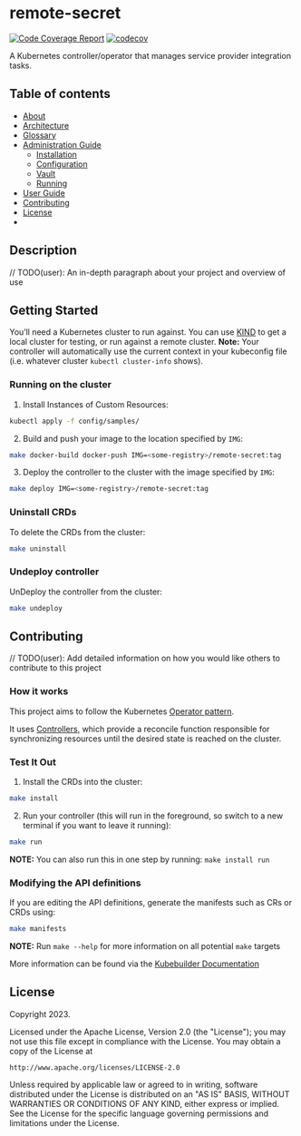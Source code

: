 # remote-secret
[![Code Coverage Report](https://github.com/redhat-appstudio/remote-secret/actions/workflows/codecov.yaml/badge.svg)](https://github.com/redhat-appstudio/remote-secret/actions/workflows/codecov.yaml)
[![codecov](https://codecov.io/gh/redhat-appstudio/remote-secret/branch/main/graph/badge.svg?token=wwN9l7BE12)](https://codecov.io/gh/redhat-appstudio/remote-secret)

A Kubernetes controller/operator that manages service provider integration tasks.
## Table of contents

- [About](#About)
- [Architecture](#architecture)
- [Glossary](#glossary)
- [Administration Guide](docs/ADMIN.md)
    - [Installation](docs/ADMIN.md#installation)
    - [Configuration](docs/ADMIN.md#configuration)
    - [Vault](docs/ADMIN.md#vault)
    - [Running](docs/ADMIN.md#running)
- [User Guide](docs/USER.md)
- [Contributing](docs/DEVELOP.md)
- [License](LICENSE)
- 
## Description
// TODO(user): An in-depth paragraph about your project and overview of use

## Getting Started
You’ll need a Kubernetes cluster to run against. You can use [KIND](https://sigs.k8s.io/kind) to get a local cluster for testing, or run against a remote cluster.
**Note:** Your controller will automatically use the current context in your kubeconfig file (i.e. whatever cluster `kubectl cluster-info` shows).

### Running on the cluster
1. Install Instances of Custom Resources:

```sh
kubectl apply -f config/samples/
```

2. Build and push your image to the location specified by `IMG`:

```sh
make docker-build docker-push IMG=<some-registry>/remote-secret:tag
```

3. Deploy the controller to the cluster with the image specified by `IMG`:

```sh
make deploy IMG=<some-registry>/remote-secret:tag
```

### Uninstall CRDs
To delete the CRDs from the cluster:

```sh
make uninstall
```

### Undeploy controller
UnDeploy the controller from the cluster:

```sh
make undeploy
```

## Contributing
// TODO(user): Add detailed information on how you would like others to contribute to this project

### How it works
This project aims to follow the Kubernetes [Operator pattern](https://kubernetes.io/docs/concepts/extend-kubernetes/operator/).

It uses [Controllers](https://kubernetes.io/docs/concepts/architecture/controller/),
which provide a reconcile function responsible for synchronizing resources until the desired state is reached on the cluster.

### Test It Out
1. Install the CRDs into the cluster:

```sh
make install
```

2. Run your controller (this will run in the foreground, so switch to a new terminal if you want to leave it running):

```sh
make run
```

**NOTE:** You can also run this in one step by running: `make install run`

### Modifying the API definitions
If you are editing the API definitions, generate the manifests such as CRs or CRDs using:

```sh
make manifests
```

**NOTE:** Run `make --help` for more information on all potential `make` targets

More information can be found via the [Kubebuilder Documentation](https://book.kubebuilder.io/introduction.html)

## License

Copyright 2023.

Licensed under the Apache License, Version 2.0 (the "License");
you may not use this file except in compliance with the License.
You may obtain a copy of the License at

    http://www.apache.org/licenses/LICENSE-2.0

Unless required by applicable law or agreed to in writing, software
distributed under the License is distributed on an "AS IS" BASIS,
WITHOUT WARRANTIES OR CONDITIONS OF ANY KIND, either express or implied.
See the License for the specific language governing permissions and
limitations under the License.

